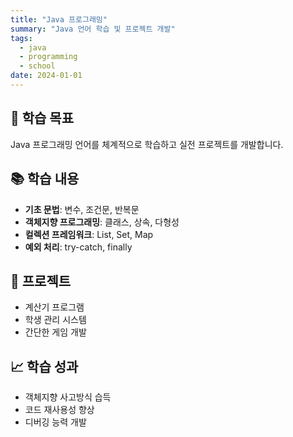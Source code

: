 ```yaml
---
title: "Java 프로그래밍"
summary: "Java 언어 학습 및 프로젝트 개발"
tags:
  - java
  - programming
  - school
date: 2024-01-01
---
```


## 🎯 학습 목표

Java 프로그래밍 언어를 체계적으로 학습하고 실전 프로젝트를 개발합니다.

## 📚 학습 내용
- **기초 문법**: 변수, 조건문, 반복문
- **객체지향 프로그래밍**: 클래스, 상속, 다형성
- **컬렉션 프레임워크**: List, Set, Map
- **예외 처리**: try-catch, finally

## 🔧 프로젝트
- 계산기 프로그램
- 학생 관리 시스템
- 간단한 게임 개발

## 📈 학습 성과
- 객체지향 사고방식 습득
- 코드 재사용성 향상
- 디버깅 능력 개발
